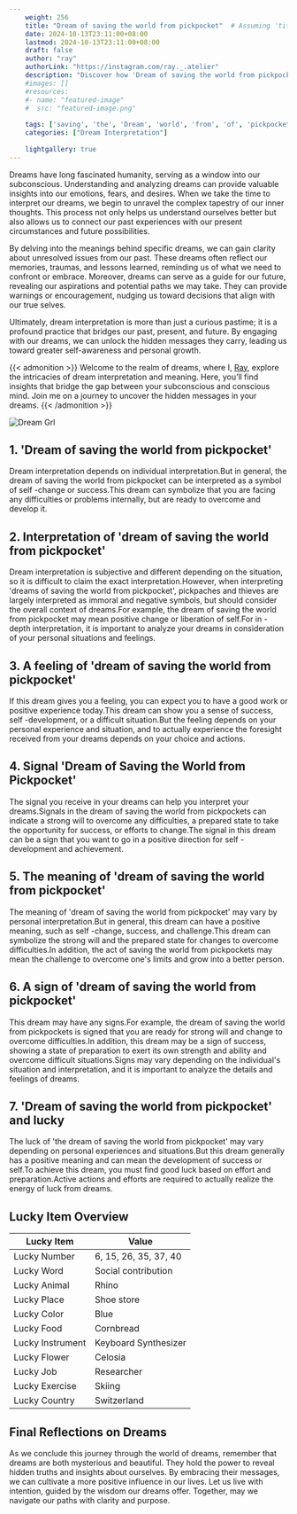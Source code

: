 ```yaml
---
    weight: 256
    title: "Dream of saving the world from pickpocket"  # Assuming 'title' column exists
    date: 2024-10-13T23:11:00+08:00
    lastmod: 2024-10-13T23:11:00+08:00
    draft: false
    author: "ray"
    authorLink: "https://instagram.com/ray._.atelier"
    description: "Discover how 'Dream of saving the world from pickpocket' can interpret your future and uncover its significant meanings in your life."
    #images: []
    #resources:
    #- name: "featured-image"
    #  src: "featured-image.png"
    
    tags: ['saving', 'the', 'Dream', 'world', 'from', 'of', 'pickpocket']
    categories: ["Dream Interpretation"]
    
    lightgallery: true
---
```

    
Dreams have long fascinated humanity, serving as a window into our subconscious. Understanding and analyzing dreams can provide valuable insights into our emotions, fears, and desires. When we take the time to interpret our dreams, we begin to unravel the complex tapestry of our inner thoughts. This process not only helps us understand ourselves better but also allows us to connect our past experiences with our present circumstances and future possibilities.

By delving into the meanings behind specific dreams, we can gain clarity about unresolved issues from our past. These dreams often reflect our memories, traumas, and lessons learned, reminding us of what we need to confront or embrace. Moreover, dreams can serve as a guide for our future, revealing our aspirations and potential paths we may take. They can provide warnings or encouragement, nudging us toward decisions that align with our true selves.

Ultimately, dream interpretation is more than just a curious pastime; it is a profound practice that bridges our past, present, and future. By engaging with our dreams, we can unlock the hidden messages they carry, leading us toward greater self-awareness and personal growth.

{{< admonition >}}
Welcome to the realm of dreams, where I, [Ray](https://instagram.com/ray._.atelier), explore the intricacies of dream interpretation and meaning. Here, you’ll find insights that bridge the gap between your subconscious and conscious mind. Join me on a journey to uncover the hidden messages in your dreams.
{{< /admonition >}}

![Dream Grl](https://cdn.pixabay.com/photo/2017/11/02/03/35/gothic-2910057_1280.jpg "Dream Grl")

## 1. 'Dream of saving the world from pickpocket'
Dream interpretation depends on individual interpretation.But in general, the dream of saving the world from pickpocket can be interpreted as a symbol of self -change or success.This dream can symbolize that you are facing any difficulties or problems internally, but are ready to overcome and develop it.

## 2. Interpretation of 'dream of saving the world from pickpocket'
Dream interpretation is subjective and different depending on the situation, so it is difficult to claim the exact interpretation.However, when interpreting 'dreams of saving the world from pickpocket', pickpaches and thieves are largely interpreted as immoral and negative symbols, but should consider the overall context of dreams.For example, the dream of saving the world from pickpocket may mean positive change or liberation of self.For in -depth interpretation, it is important to analyze your dreams in consideration of your personal situations and feelings.

## 3. A feeling of 'dream of saving the world from pickpocket'
If this dream gives you a feeling, you can expect you to have a good work or positive experience today.This dream can show you a sense of success, self -development, or a difficult situation.But the feeling depends on your personal experience and situation, and to actually experience the foresight received from your dreams depends on your choice and actions.

## 4. Signal 'Dream of Saving the World from Pickpocket'
The signal you receive in your dreams can help you interpret your dreams.Signals in the dream of saving the world from pickpockets can indicate a strong will to overcome any difficulties, a prepared state to take the opportunity for success, or efforts to change.The signal in this dream can be a sign that you want to go in a positive direction for self -development and achievement.

## 5. The meaning of 'dream of saving the world from pickpocket'
The meaning of 'dream of saving the world from pickpocket' may vary by personal interpretation.But in general, this dream can have a positive meaning, such as self -change, success, and challenge.This dream can symbolize the strong will and the prepared state for changes to overcome difficulties.In addition, the act of saving the world from pickpockets may mean the challenge to overcome one's limits and grow into a better person.

## 6. A sign of 'dream of saving the world from pickpocket'
This dream may have any signs.For example, the dream of saving the world from pickpockets is signed that you are ready for strong will and change to overcome difficulties.In addition, this dream may be a sign of success, showing a state of preparation to exert its own strength and ability and overcome difficult situations.Signs may vary depending on the individual's situation and interpretation, and it is important to analyze the details and feelings of dreams.

## 7. 'Dream of saving the world from pickpocket' and lucky
The luck of 'the dream of saving the world from pickpocket' may vary depending on personal experiences and situations.But this dream generally has a positive meaning and can mean the development of success or self.To achieve this dream, you must find good luck based on effort and preparation.Active actions and efforts are required to actually realize the energy of luck from dreams.

## Lucky Item Overview
| Lucky Item          | Value              |
|---------------|--------------------|
| Lucky Number        | 6, 15, 26, 35, 37, 40  |
| Lucky Word          | Social contribution |
| Lucky Animal        | Rhino |
| Lucky Place         | Shoe store     |
| Lucky Color         | Blue     |
| Lucky Food          | Cornbread      |
| Lucky Instrument    | Keyboard Synthesizer |
| Lucky Flower        | Celosia    |
| Lucky Job           | Researcher       |
| Lucky Exercise      | Skiing  |
| Lucky Country       | Switzerland    |


##  Final Reflections on Dreams

As we conclude this journey through the world of dreams, remember that dreams are both mysterious and beautiful. They hold the power to reveal hidden truths and insights about ourselves. By embracing their messages, we can cultivate a more positive influence in our lives. Let us live with intention, guided by the wisdom our dreams offer. Together, may we navigate our paths with clarity and purpose.
